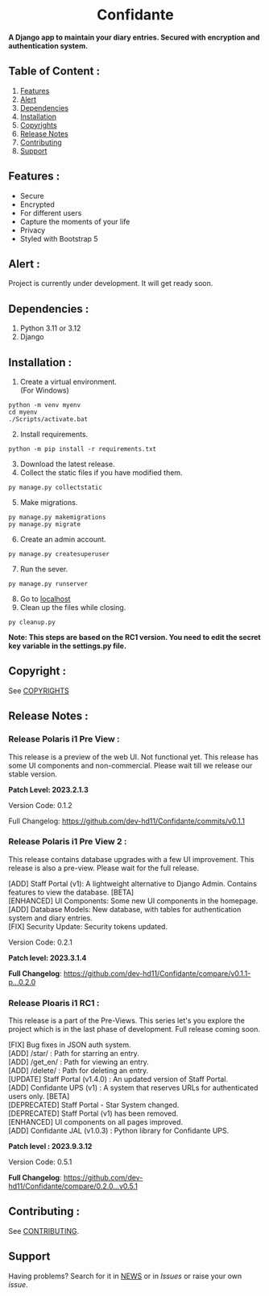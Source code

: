 <div align = "center">
<h1> Confidante </h1>
</div>


**A Django app to maintain your diary entries. Secured with encryption and authentication system.**

## Table of Content :
1. [Features](#features-)
2. [Alert](#alert-)
3. [Dependencies](#dependencies-)
4. [Installation](#installation-)
5. [Copyrights](#copyrights-)
6. [Release Notes](#release-notes-)
7. [Contributing](#contributing-)
8. [Support](#support-)

## Features :
- Secure
- Encrypted
- For different users
- Capture the moments of your life
- Privacy
- Styled with Bootstrap 5

## Alert :
Project is currently under development. It will get ready soon.

## Dependencies :
1. Python 3.11 or 3.12
2. Django

## Installation :
1. Create a virtual environment.<br>(For Windows)
```shell
python -m venv myenv
cd myenv
./Scripts/activate.bat
``` 

2. Install requirements.<br>
```shell
python -m pip install -r requirements.txt

```

3. Download the latest release.
4. Collect the static files if you have modified them.
```shell
py manage.py collectstatic
```
5. Make migrations.
```shell
py manage.py makemigrations
py manage.py migrate
```
6. Create an admin account.
```shell
py manage.py createsuperuser
```
7. Run the sever.
```shell
py manage.py runserver
```
8. Go to [localhost](127.0.0.1:8000)
9. Clean up the files while closing.
```shell
py cleanup.py
```

**Note: This steps are based on the RC1 version. You need to edit the secret key variable in the settings.py file.**

## Copyright :
See [COPYRIGHTS](./COPYRIGHTS.md)

## Release Notes :

### Release Polaris i1 Pre View :
This release is a preview of the web UI. Not functional yet. This release has some UI components and non-commercial. Please wait till we release our stable version.

**Patch Level: 2023.2.1.3**

Version Code: 0.1.2

Full Changelog: https://github.com/dev-hd11/Confidante/commits/v0.1.1

### Release Polaris i1 Pre View 2 :
This release contains database upgrades with a few UI improvement. This release is also a pre-view. Please wait for the full release.

[ADD] Staff Portal (v1): A lightweight alternative to Django Admin. Contains features to view the database. [BETA] <br>
[ENHANCED] UI Components: Some new UI components in the homepage.<br>
[ADD] Database Models: New database, with tables for authentication system and diary entries.<br>
[FIX] Security Update: Security tokens updated.<br>

Version Code: 0.2.1

 **Patch level: 2023.3.1.4**

**Full Changelog**: https://github.com/dev-hd11/Confidante/compare/v0.1.1-p...0.2.0

### Release Ploaris i1 RC1 :
This release is a part of the Pre-Views. This series let's you explore the project which is in the last phase of development. Full release coming soon.

[FIX] Bug fixes in JSON auth system.<br>
[ADD] /star/ : Path for starring an entry.<br>
[ADD] /get_en/ : Path for viewing an entry.<br>
[ADD] /delete/ : Path for deleting an entry.<br>
[UPDATE] Staff Portal (v1.4.0) : An updated version of Staff Portal.<br>
[ADD] Confidante UPS (v1) : A system that reserves URLs for authenticated users only. [BETA]<br>
[DEPRECATED] Staff Portal - Star System changed. <br>
[DEPRECATED] Staff Portal (v1) has been removed.<br>
[ENHANCED] UI components on all pages improved.<br>
[ADD] Confidante JAL (v1.0.3) : Python library for Confidante UPS. <br>

**Patch level : 2023.9.3.12**

Version Code: 0.5.1

**Full Changelog**: https://github.com/dev-hd11/Confidante/compare/0.2.0...v0.5.1

## Contributing :
See [CONTRIBUTING](./CONTRIBUTING.md).

## Support
Having problems? Search for it in [NEWS](./NEWS.md) or in *Issues* or raise your own *issue*.
